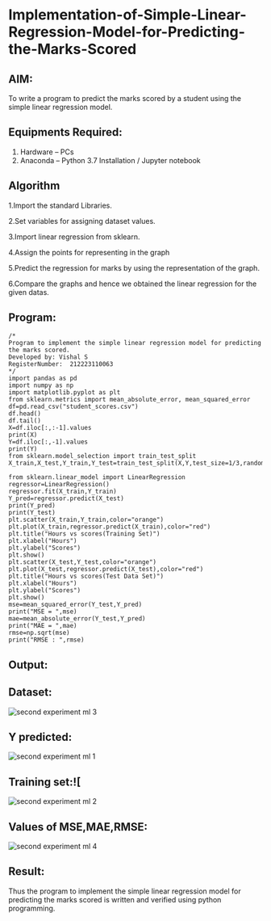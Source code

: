 # Implementation-of-Simple-Linear-Regression-Model-for-Predicting-the-Marks-Scored

## AIM:
To write a program to predict the marks scored by a student using the simple linear regression model.

## Equipments Required:
1. Hardware – PCs
2. Anaconda – Python 3.7 Installation / Jupyter notebook

## Algorithm
1.Import the standard Libraries.

2.Set variables for assigning dataset values.

3.Import linear regression from sklearn.

4.Assign the points for representing in the graph

5.Predict the regression for marks by using the representation of the graph.

6.Compare the graphs and hence we obtained the linear regression for the given datas.

## Program:
```
/*
Program to implement the simple linear regression model for predicting the marks scored.
Developed by: Vishal S
RegisterNumber:  212223110063
*/
import pandas as pd
import numpy as np
import matplotlib.pyplot as plt
from sklearn.metrics import mean_absolute_error, mean_squared_error
df=pd.read_csv("student_scores.csv")
df.head()
df.tail()
X=df.iloc[:,:-1].values
print(X)
Y=df.iloc[:,-1].values
print(Y)
from sklearn.model_selection import train_test_split
X_train,X_test,Y_train,Y_test=train_test_split(X,Y,test_size=1/3,random_state=0)

from sklearn.linear_model import LinearRegression
regressor=LinearRegression()
regressor.fit(X_train,Y_train)
Y_pred=regressor.predict(X_test)
print(Y_pred)
print(Y_test)
plt.scatter(X_train,Y_train,color="orange")
plt.plot(X_train,regressor.predict(X_train),color="red")
plt.title("Hours vs scores(Training Set)")
plt.xlabel("Hours")
plt.ylabel("Scores")
plt.show()
plt.scatter(X_test,Y_test,color="orange")
plt.plot(X_test,regressor.predict(X_test),color="red")
plt.title("Hours vs scores(Test Data Set)")
plt.xlabel("Hours")
plt.ylabel("Scores")
plt.show()
mse=mean_squared_error(Y_test,Y_pred)
print("MSE = ",mse)
mae=mean_absolute_error(Y_test,Y_pred)
print("MAE = ",mae)
rmse=np.sqrt(mse)
print("RMSE : ",rmse)
```

## Output:

## Dataset:
![second experiment ml 3](https://github.com/vishal23000591/Implementation-of-Simple-Linear-Regression-Model-for-Predicting-the-Marks-Scored/assets/147139719/3f0732d1-0169-4aa5-b465-1d598060b3cc)


## Y predicted:
![second experiment ml 1](https://github.com/vishal23000591/Implementation-of-Simple-Linear-Regression-Model-for-Predicting-the-Marks-Scored/assets/147139719/dbefb09b-919f-4101-a541-7b00b74e8fec)


## Training set:![
![second experiment ml 2](https://github.com/vishal23000591/Implementation-of-Simple-Linear-Regression-Model-for-Predicting-the-Marks-Scored/assets/147139719/170e88ec-5625-43be-9b07-837a93eb2372)



## Values of MSE,MAE,RMSE:
![second experiment ml 4](https://github.com/vishal23000591/Implementation-of-Simple-Linear-Regression-Model-for-Predicting-the-Marks-Scored/assets/147139719/a137269c-d926-4a8c-8eea-ab2de7c356d6)


## Result:
Thus the program to implement the simple linear regression model for predicting the marks scored is written and verified using python programming.
